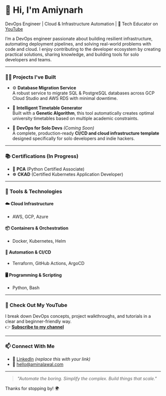 # 👋 Hi, I'm Amiynarh

DevOps Engineer | Cloud & Infrastructure Automation | 🎥 Tech Educator on [YouTube](https://youtube.com/@aminalawal3999)

I’m a DevOps engineer passionate about building resilient infrastructure, automating deployment pipelines, and solving real-world problems with code and cloud. I enjoy contributing to the developer ecosystem by creating practical solutions, sharing knowledge, and building tools for solo developers and teams.

---

### 🧑‍💻 Projects I've Built

- ⚙️ **Database Migration Service**  
  A robust service to migrate SQL & PostgreSQL databases across GCP Cloud Studio and AWS RDS with minimal downtime.

- 📅 **Intelligent Timetable Generator**  
  Built with a **Genetic Algorithm**, this tool automatically creates optimal university timetables based on multiple academic constraints.

- 🔧 **DevOps for Solo Devs** *(Coming Soon)*  
  A complete, production-ready **CI/CD and cloud infrastructure template** designed specifically for solo developers and indie hackers.

---

### 📚 Certifications (In Progress)

- 🎯 **PCA** (Python Certified Associate)  
- ☸️ **CKAD** (Certified Kubernetes Application Developer)

---

### 🧰 Tools & Technologies

#### ☁️ Cloud Infrastructure
- AWS, GCP, Azure

#### 📦 Containers & Orchestration
- Docker, Kubernetes, Helm

#### 🔁 Automation & CI/CD
- Terraform, GitHub Actions, ArgoCD

#### 🖥️ Programming & Scripting
- Python, Bash

---

### 🎥 Check Out My YouTube

I break down DevOps concepts, project walkthroughs, and tutorials in a clear and beginner-friendly way.  
👉 [**Subscribe to my channel**](https://youtube.com/@aminalawal3999)

---

### 📫 Connect With Me

- 🔗 [LinkedIn](https://linkedin.com/in/aminalawalofficial) *(replace this with your link)*
- 📧 hello@aminalawal.com

---

> *"Automate the boring. Simplify the complex. Build things that scale."*

Thanks for stopping by! 🌍
